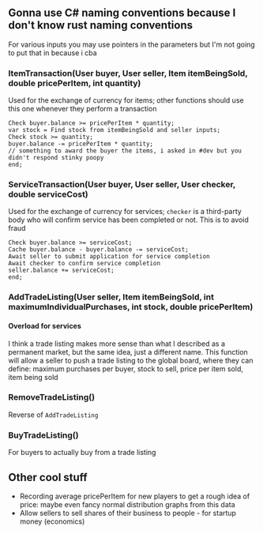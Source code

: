 ## Gonna use C# naming conventions because I don't know rust naming conventions

For various inputs you may use pointers in the parameters but I'm not going to put that in because i cba

### ItemTransaction(User buyer, User seller, Item itemBeingSold, double pricePerItem, int quantity) 

Used for the exchange of currency for items; other functions should use this one whenever they perform a transaction

    Check buyer.balance >= pricePerItem * quantity;
    var stock = Find stock from itemBeingSold and seller inputs;
    Check stock >= quantity;
    buyer.balance -= pricePerItem * quantity;
    // something to award the buyer the items, i asked in #dev but you didn't respond stinky poopy
    end;
    
### ServiceTransaction(User buyer, User seller, User checker, double serviceCost)

Used for the exchange of currency for services; `checker` is a third-party body who will confirm service has been completed or not. This is to avoid fraud

    Check buyer.balance >= serviceCost;
    Cache buyer.balance - buyer.balance -= serviceCost;
    Await seller to submit application for service completion
    Await checker to confirm service completion
    seller.balance += serviceCost;
    end;

### AddTradeListing(User seller, Item itemBeingSold, int maximumIndividualPurchases, int stock, double pricePerItem)
#### Overload for services

I think a trade listing makes more sense than what I described as a permanent market, but the same idea, just a different name. This function will allow a seller to push a trade listing to the global board, where they can define: maximum purchases per buyer, stock to sell, price per item sold, item being sold

### RemoveTradeListing()

Reverse of `AddTradeListing`

### BuyTradeListing()

For buyers to actually buy from a trade listing

## Other cool stuff

- Recording average pricePerItem for new players to get a rough idea of price: maybe even fancy normal distribution graphs from this data
- Allow sellers to sell shares of their business to people - for startup money (economics)
